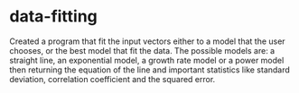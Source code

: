 # data-fitting
Created a program that fit the input vectors either to a model that the user chooses, or the best model that fit the data. The possible models are: a straight line, an exponential model, a growth rate model or a power model then returning the equation of the line and important statistics like standard deviation, correlation coefficient and the squared error.
